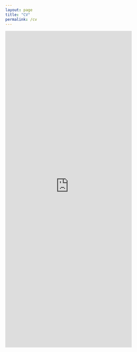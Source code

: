 ```yaml
---
layout: page
title: "CV"
permalink: /cv
---
```


<embed src="https://chris-langfield.github.io/assets/2024_CV.pdf" type="application/pdf" width="400" height="1000"/>




